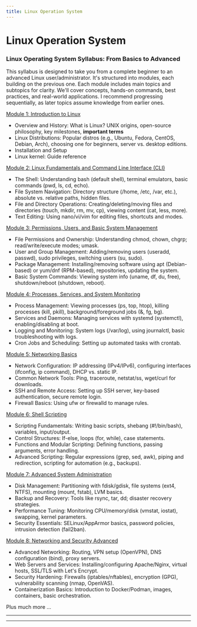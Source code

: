 ```yaml
---
title: Linux Operation System
---
```


# Linux Operation System

### Linux Operating System Syllabus: From Basics to Advanced

This syllabus is designed to take you from a complete beginner to an advanced Linux user/administrator. It's structured into modules, each building on the previous one. Each module includes main topics and subtopics for clarity. We'll cover concepts, hands-on commands, best practices, and real-world applications. I recommend progressing sequentially, as later topics assume knowledge from earlier ones.

[Module 1: Introduction to Linux](./mod1_linux_intro)

- Overview and History: What is Linux? UNIX origins, open-source philosophy, key milestones,  **important terms**
- Linux Distributions: Popular distros (e.g., Ubuntu, Fedora, CentOS, Debian, Arch), choosing one for beginners, server vs. desktop editions.
- Installation and Setup
- Linux kernel: Guide reference

[Module 2: Linux Fundamentals and Command Line Interface (CLI)](./modules/mod2_linux_cli.md)

- The Shell: Understanding bash (default shell), terminal emulators, basic commands (pwd, ls, cd, echo).
- File System Navigation: Directory structure (/home, /etc, /var, etc.), absolute vs. relative paths, hidden files.
- File and Directory Operations: Creating/deleting/moving files and directories (touch, mkdir, rm, mv, cp), viewing content (cat, less, more).
- Text Editing: Using nano/vi/vim for editing files, shortcuts and modes.

[Module 3: Permissions, Users, and Basic System Management](./modules/mod3_permissions_sys_mgt.md)

- File Permissions and Ownership: Understanding chmod, chown, chgrp; read/write/execute modes; umask.
- User and Group Management: Adding/removing users (useradd, passwd), sudo privileges, switching users (su, sudo).
- Package Management: Installing/removing software using apt (Debian-based) or yum/dnf (RPM-based), repositories, updating the system.
- Basic System Commands: Viewing system info (uname, df, du, free), shutdown/reboot (shutdown, reboot).

[Module 4: Processes, Services, and System Monitoring](./modules/mod4_processes_services_sys_monitoring.md)

- Process Management: Viewing processes (ps, top, htop), killing processes (kill, pkill), background/foreground jobs (&, fg, bg).
- Services and Daemons: Managing services with systemd (systemctl), enabling/disabling at boot.
- Logging and Monitoring: System logs (/var/log), using journalctl, basic troubleshooting with logs.
- Cron Jobs and Scheduling: Setting up automated tasks with crontab.

[Module 5: Networking Basics](https://www.notion.so/Module-5-Networking-Basics-25f9e8d05f4b804fbcbbd4793ec6b080?pvs=21)

- Network Configuration: IP addressing (IPv4/IPv6), configuring interfaces (ifconfig, ip command), DHCP vs. static IP.
- Common Network Tools: Ping, traceroute, netstat/ss, wget/curl for downloads.
- SSH and Remote Access: Setting up SSH server, key-based authentication, secure remote login.
- Firewall Basics: Using ufw or firewalld to manage rules.

[Module 6: Shell Scripting](https://www.notion.so/Module-6-Shell-Scripting-25f9e8d05f4b8055a408ec314b69fb5d?pvs=21)

- Scripting Fundamentals: Writing basic scripts, shebang (#!/bin/bash), variables, input/output.
- Control Structures: If-else, loops (for, while), case statements.
- Functions and Modular Scripting: Defining functions, passing arguments, error handling.
- Advanced Scripting: Regular expressions (grep, sed, awk), piping and redirection, scripting for automation (e.g., backups).

[Module 7: Advanced System Administration](https://www.notion.so/Module-7-Advanced-System-Administration-25f9e8d05f4b80848e34dd87fe7dd7d9?pvs=21)

- Disk Management: Partitioning with fdisk/gdisk, file systems (ext4, NTFS), mounting (mount, fstab), LVM basics.
- Backup and Recovery: Tools like rsync, tar, dd; disaster recovery strategies.
- Performance Tuning: Monitoring CPU/memory/disk (vmstat, iostat), swapping, kernel parameters.
- Security Essentials: SELinux/AppArmor basics, password policies, intrusion detection (fail2ban).

[Module 8: Networking and Security Advanced](https://www.notion.so/Module-8-Networking-and-Security-Advanced-25f9e8d05f4b80caa34dc12fd57d319e?pvs=21)

- Advanced Networking: Routing, VPN setup (OpenVPN), DNS configuration (bind), proxy servers.
- Web Servers and Services: Installing/configuring Apache/Nginx, virtual hosts, SSL/TLS with Let's Encrypt.
- Security Hardening: Firewalls (iptables/nftables), encryption (GPG), vulnerability scanning (nmap, OpenVAS).
- Containerization Basics: Introduction to Docker/Podman, images, containers, basic orchestration.

Plus much more …

---

---